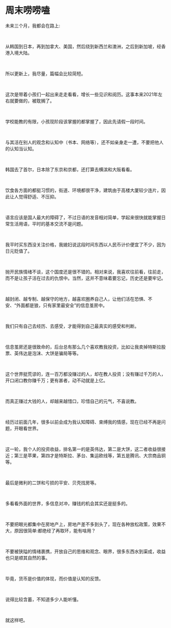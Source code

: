 # 周末唠唠嗑

<p style="visibility: visible;">未来三个月，我都会在路上:</p><p style="visibility: visible;"><br style="visibility: visible;"></p><p style="visibility: visible;">从韩国到日本，再到加拿大、美国，然后绕到新西兰和澳洲，之后到新加坡，经香港入境大陆。</p><p style="visibility: visible;"><br style="visibility: visible;"></p><p style="visibility: visible;">所以更新上，我尽量，篇幅会比较简短。</p><p style="visibility: visible;"><br style="visibility: visible;"></p><p style="visibility: visible;">这次是带着小孩们一起出来走走看看，增长一些见识和阅历。这事本来2021年左右就要做的，被耽搁了。</p><p style="visibility: visible;"><br style="visibility: visible;"></p><p style="visibility: visible;">学校能教的有限，小孩现阶段该掌握的都掌握了，因此先请假一段时间。</p><p style="visibility: visible;"><br style="visibility: visible;"></p><p style="visibility: visible;">与其活在别人的观念和认知中（书本、网络等），还不如亲身走一遭，不要把他人的认知当认知。</p><p style="visibility: visible;"><br style="visibility: visible;"></p><p style="visibility: visible;">韩国去了首尔，日本除了东京和京都，还打算去横滨和大阪看看。</p><p style="visibility: visible;"><br style="visibility: visible;"></p><p style="visibility: visible;">饮食各方面的都挺习惯的，街道、环境都很干净，建筑由于高楼大厦较少连片，因此让人觉得舒适、不压抑。</p><p style="visibility: visible;"><br style="visibility: visible;"></p><p style="visibility: visible;">语言应该是国人最大的障碍了，不过日语的发音相对简单，学起来很快就能掌握日常生活用语，平时的基本交流不是问题。</p><p style="visibility: visible;"><br style="visibility: visible;"></p><p style="visibility: visible;">我平时买东西没关注价格，我媳妇说这段时间东西以人民币计价便宜了不少，因为日元贬值了。</p><p style="visibility: visible;"><br style="visibility: visible;"></p><p style="visibility: visible;">抛开民族情绪不谈，这个国度还是很不错的。相对来说，我喜欢往前看，往前走，而不是让孩子活在过去的仇恨中。当然，这并不意味着要忘记，历史还是要牢记。</p><p style="visibility: visible;"><br style="visibility: visible;"></p><p style="visibility: visible;">越封闭、越专制、越保守的地方，越喜欢圈养自己人，让他们活在恐惧、不安、“外面都是狼，只有家里最安全”的信息茧房中。</p><p style="visibility: visible;"><br style="visibility: visible;"></p><p style="visibility: visible;">我们只有自己去经历、去感受，才能得到自己最真实的感受和判断。</p><p style="visibility: visible;"><br style="visibility: visible;"></p><p style="visibility: visible;">信息茧房还是很致命的，后台总有那么几个喜欢教我投资，比如让我卖掉特斯拉股票、英伟达是泡沫、大饼是骗局等等。</p><p style="visibility: visible;"><br style="visibility: visible;"></p><p style="visibility: visible;">这个世界挺荒谬的，连一百万都没赚过的人，却在教人投资；没有赚过千万的人，开口闭口教你赚千万；更有甚者，动不动就是上亿。</p><p style="visibility: visible;"><br style="visibility: visible;"></p><p style="visibility: visible;">而真正赚过大钱的人，却越来越惜口，珍惜自己的元气，不喜说教。</p><p><br></p><p>经历过前面几年，很多以前会成为我认知障碍、束缚我的情感，现在已经不再是问题，开眼看世界。</p><p><br></p><p>这一轮，我个人的投资收益，排名第一的是英伟达，第二是大饼，这二者收益很接近；第三是苹果，第四才是特斯拉、茅台、集运欧线等，第五是腾讯、大宗商品铜等。</p><p><br></p><p>最后是微利的二饼和亏损的平安、贝壳找房等。</p><p><br></p><p>多看看外面的世界，多信息对冲，赚钱的机会其实还是挺多的。</p><p><br></p><p>不要把眼光都集中在房地产上，房地产差不多到头了，现在各种放松政策，效果不大，原因很简单:都绝经了再取环，能有啥用？</p><p><br></p><p>不要被狭隘的情绪裹携，开放自己的思维和观念、眼界，很多东西水到渠成，收益也只是顺其自然的事。</p><p><br></p><p>毕竟，货币是价值的体现，而价值是认知的反馈。</p><p><br></p><p>说得比较含蓄，不知道多少人能听懂。</p><p><br></p><p>就这样吧。</p><p style="display: none;"><mp-style-type data-value="10000"></mp-style-type></p>